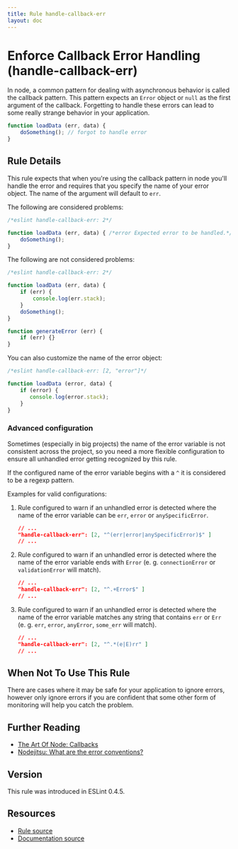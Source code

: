 ```yaml
---
title: Rule handle-callback-err
layout: doc
---
```

<!-- Note: No pull requests accepted for this file. See README.md in the root directory for details. -->
# Enforce Callback Error Handling (handle-callback-err)

In node, a common pattern for dealing with asynchronous behavior is called the callback pattern.
This pattern expects an `Error` object or `null` as the first argument of the callback.
Forgetting to handle these errors can lead to some really strange behavior in your application.

```js
function loadData (err, data) {
    doSomething(); // forgot to handle error
}
```

## Rule Details

This rule expects that when you're using the callback pattern in node you'll handle the error and
requires that you specify the name of your error object. The name of the argument will default to `err`.

The following are considered problems:

```js
/*eslint handle-callback-err: 2*/

function loadData (err, data) { /*error Expected error to be handled.*/
    doSomething();
}

```

The following are not considered problems:

```js
/*eslint handle-callback-err: 2*/

function loadData (err, data) {
    if (err) {
        console.log(err.stack);
    }
    doSomething();
}

function generateError (err) {
    if (err) {}
}
```

You can also customize the name of the error object:

```js
/*eslint handle-callback-err: [2, "error"]*/

function loadData (error, data) {
    if (error) {
       console.log(error.stack);
    }
}
```

### Advanced configuration

Sometimes (especially in big projects) the name of the error variable is not consistent across the project,
so you need a more flexible configuration to ensure all unhandled error getting recognized by this rule.

If the configured name of the error variable begins with a `^` it is considered to be a regexp pattern.

Examples for valid configurations:

1. Rule configured to warn if an unhandled error is detected where the name of the error variable can be `err`, `error` or `anySpecificError`.

    ```json
    // ...
    "handle-callback-err": [2, "^(err|error|anySpecificError)$" ]
    // ...
    ```

2. Rule configured to warn if an unhandled error is detected where the name of the error variable ends with `Error` (e. g. `connectionError` or `validationError` will match).

    ```json
    // ...
    "handle-callback-err": [2, "^.+Error$" ]
    // ...
    ```

3. Rule configured to warn if an unhandled error is detected where the name of the error variable matches any string that contains `err` or `Err` (e. g. `err`, `error`, `anyError`, `some_err` will match).

    ```json
    // ...
    "handle-callback-err": [2, "^.*(e|E)rr" ]
    // ...
    ```

## When Not To Use This Rule

There are cases where it may be safe for your application to ignore errors, however only ignore errors if you are
confident that some other form of monitoring will help you catch the problem.

## Further Reading

* [The Art Of Node: Callbacks](https://github.com/maxogden/art-of-node#callbacks)
* [Nodejitsu: What are the error conventions?](http://docs.nodejitsu.com/articles/errors/what-are-the-error-conventions)

## Version

This rule was introduced in ESLint 0.4.5.

## Resources

* [Rule source](https://github.com/eslint/eslint/tree/master/lib/rules/handle-callback-err.js)
* [Documentation source](https://github.com/eslint/eslint/tree/master/docs/rules/handle-callback-err.md)
